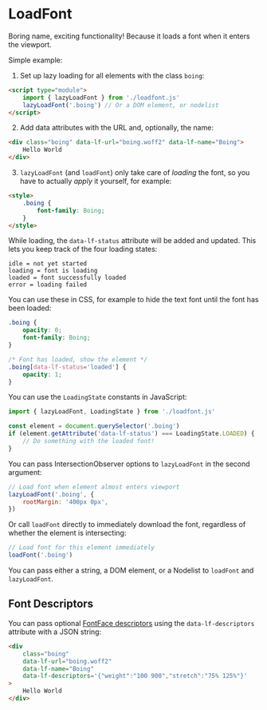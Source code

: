 # LoadFont

Boring name, exciting functionality! Because it loads a font when it enters the viewport.

Simple example:

1. Set up lazy loading for all elements with the class `boing`:

```html
<script type="module">
	import { lazyLoadFont } from './loadfont.js'
	lazyLoadFont('.boing') // Or a DOM element, or nodelist
</script>
```

2. Add data attributes with the URL and, optionally, the name:

```html
<div class="boing" data-lf-url="boing.woff2" data-lf-name="Boing">
	Hello World
</div>
```

3. `lazyLoadFont` (and `loadFont`) only take care of _loading_ the font, so you have to actually _apply_ it yourself, for example:

```html
<style>
	.boing {
		font-family: Boing;
	}
</style>
```

While loading, the `data-lf-status` attribute will be added and updated. This lets you keep track of the four loading states:

```
idle = not yet started
loading = font is loading
loaded = font successfully loaded
error = loading failed
```

You can use these in CSS, for example to hide the text font until the font has been loaded:

```css
.boing {
	opacity: 0;
	font-family: Boing;
}

/* Font has loaded, show the element */
.boing[data-lf-status='loaded'] {
	opacity: 1;
}
```

You can use the `LoadingState` constants in JavaScript:

```javascript
import { lazyLoadFont, LoadingState } from './loadfont.js'

const element = document.querySelector('.boing')
if (element.getAttribute('data-lf-status') === LoadingState.LOADED) {
	// Do something with the loaded font!
}
```

You can pass IntersectionObserver options to `lazyLoadFont` in the second argument:

```javascript
// Load font when element almost enters viewport
lazyLoadFont('.boing', {
	rootMargin: '400px 0px',
})
```

Or call `loadFont` directly to immediately download the font, regardless of whether the element is intersecting:

```javascript
// Load font for this element immediately
loadFont('.boing')
```

You can pass either a string, a DOM element, or a Nodelist to `loadFont` and `lazyLoadFont`.

## Font Descriptors

You can pass optional [FontFace descriptors](https://developer.mozilla.org/en-US/docs/Web/API/FontFace/FontFace#descriptors) using the `data-lf-descriptors` attribute with a JSON string:

```html
<div
	class="boing"
	data-lf-url="boing.woff2"
	data-lf-name="Boing"
	data-lf-descriptors='{"weight":"100 900","stretch":"75% 125%"}'
>
	Hello World
</div>
```
